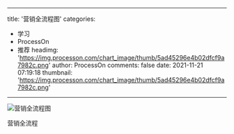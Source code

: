 
---
title: '营销全流程图'
categories: 
 - 学习
 - ProcessOn
 - 推荐
headimg: 'https://img.processon.com/chart_image/thumb/5ad45296e4b02dfcf9a7982c.png'
author: ProcessOn
comments: false
date: 2021-11-21 07:19:18
thumbnail: 'https://img.processon.com/chart_image/thumb/5ad45296e4b02dfcf9a7982c.png'
---

<div>   
<img class="thumb" alt="营销全流程图" src="https://img.processon.com/chart_image/thumb/5ad45296e4b02dfcf9a7982c.png" referrerpolicy="no-referrer">
<p>营销全流程</p>  
</div>
            